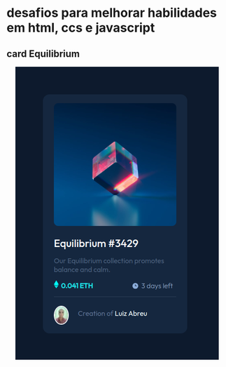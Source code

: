 # desafios para melhorar habilidades em html, ccs e javascript<br>

 ## card Equilibrium

 <div align="center">

 [<img src = "images/equilibrium.png">](https://luizacn.github.io/challenges-02/)

 </div>


